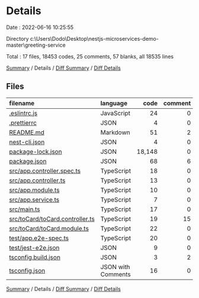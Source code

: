 # Details

Date : 2022-06-16 10:25:55

Directory c:\\Users\\Dodo\\Desktop\\nestjs-microservices-demo-master\\greeting-service

Total : 17 files,  18453 codes, 25 comments, 57 blanks, all 18535 lines

[Summary](results.md) / Details / [Diff Summary](diff.md) / [Diff Details](diff-details.md)

## Files
| filename | language | code | comment | blank | total |
| :--- | :--- | ---: | ---: | ---: | ---: |
| [.eslintrc.js](/.eslintrc.js) | JavaScript | 24 | 0 | 1 | 25 |
| [.prettierrc](/.prettierrc) | JSON | 4 | 0 | 0 | 4 |
| [README.md](/README.md) | Markdown | 51 | 2 | 21 | 74 |
| [nest-cli.json](/nest-cli.json) | JSON | 4 | 0 | 1 | 5 |
| [package-lock.json](/package-lock.json) | JSON | 18,148 | 0 | 1 | 18,149 |
| [package.json](/package.json) | JSON | 68 | 6 | 0 | 74 |
| [src/app.controller.spec.ts](/src/app.controller.spec.ts) | TypeScript | 18 | 0 | 5 | 23 |
| [src/app.controller.ts](/src/app.controller.ts) | TypeScript | 13 | 0 | 3 | 16 |
| [src/app.module.ts](/src/app.module.ts) | TypeScript | 10 | 0 | 2 | 12 |
| [src/app.service.ts](/src/app.service.ts) | TypeScript | 7 | 0 | 2 | 9 |
| [src/main.ts](/src/main.ts) | TypeScript | 17 | 0 | 2 | 19 |
| [src/toCard/toCard.controller.ts](/src/toCard/toCard.controller.ts) | TypeScript | 19 | 15 | 8 | 42 |
| [src/toCard/toCard.module.ts](/src/toCard/toCard.module.ts) | TypeScript | 22 | 0 | 4 | 26 |
| [test/app.e2e-spec.ts](/test/app.e2e-spec.ts) | TypeScript | 20 | 0 | 5 | 25 |
| [test/jest-e2e.json](/test/jest-e2e.json) | JSON | 9 | 0 | 1 | 10 |
| [tsconfig.build.json](/tsconfig.build.json) | JSON | 3 | 2 | 0 | 5 |
| [tsconfig.json](/tsconfig.json) | JSON with Comments | 16 | 0 | 1 | 17 |

[Summary](results.md) / Details / [Diff Summary](diff.md) / [Diff Details](diff-details.md)